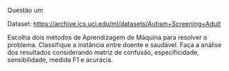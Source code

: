 Questão um

Dataset: https://archive.ics.uci.edu/ml/datasets/Autism+Screening+Adult

Escolha dois métodos de Aprendizagem de Máquina para resolver o problema. Classifique a instância entre doente e saudável. Faça a análise dos resultados considerando matriz de confusão, especificidade, sensibilidade, medida F1 e acurácia.
